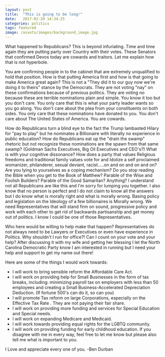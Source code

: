 ```yaml
---
layout: post
title:  "This is going to be long!"
date:   2017-02-20 14:34:25
categories: politics
tags: featured
image: /assets/images/background_image.jpg
---
```


What happened to Republicans? This is beyond infuriating. Time and time again they are putting party over Country with their votes. These Senators that confirmed Devos today are cowards and traitors. Let me explain how that is not hyperbole.

You are confirming people in to the cabinet that are extremely unqualified to hold that position. How is that putting America first and how is that going to make America great again? This is not a "They did it to our guy now we're doing it to theirs" stance by the Democrats. They are not voting "nay" on these confirmations because of previous politics. They are voting no because these are terrible nominations plain and simple. You know it too but you don't care. You only care that this is what your party leader wants so you go along. You don't care about the plea from your constituents on both sides. You only care that these nominations have donated to you. You don't care about The United States of America. You are cowards.

How do Republicans turn a blind eye to the fact the Trump lambasted Hilary for "pay to play" but he nominates a Billionaire with literally no experience in public education? How do Republicans eat up the "drain the swamp" rhetoric but not recognize these nominations are the spawn from that same swamp? (Goldman Sachs Executives, Big Oil Executives and CEO's?) What is with your cognitive dissonance? How does a party that values Religious freedoms and traditional family values vote for and Idolize a self proclaimed womanizer, philanderer, sexual deviant, racist.....on and on and on and on? Are you lying to yourselves as a coping mechanism? Do you stop reading the Bible when you get to the Book of Matthew? Parable of the Wise and Foolish Builders? Parable of the Good Samaritan? Anything?
I understand not all Republicans are like this and I'm sorry for lumping you together. I also know that no person is perfect and I do not claim to know all the answers but I do know what is morally right and what is morally wrong. Basing policy and legislation on the Ideology of a few billionaires is Morally wrong.
We need Representatives that will stand firm on sound, progressive policy and work with each other to get rid of backwards partisanship and get money out of politics.
I know I could be one of those Representatives.

Who here would be willing to help make that happen? Representatives do not always need to be Lawyers or Executives or even have experience in Politics. Why shouldn't I run for office?! Can I count on your vote and your help? After discussing it with my wife and getting her blessing I let the North Carolina Democratic Party know I am interested in running but I need your help and support to get my name out there!

Here are some of the things I would work towards:
 - I will work to bring sensible reform the Affordable Care Act. 
 - I will work on providing help for Small Businesses in the form of tax breaks, including: minimizing payroll tax on employers with less than 50 employees and creating a Small Business-Accelerated Depreciation Deduction. (If fortune 500's can do it, so can you) 
 - I will promote Tax reform on large Corporations, especially on the Effective Tax Rate . They are not paying their fair share.
 - I will work on providing more funding and services for Special Education and Special needs.
 - I will work on expanding Medicare and Medicaid. 
 - I will work towards providing equal rights for the LGBTQ community.
 - I will work on providing funding for early childhood education.
If you disagree with me in every way, feel free to let me know but please also tell me what is important to you.

I Love and appreciate every one of you.
-Ben Durban
